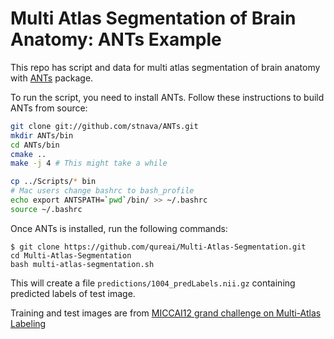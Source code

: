 # Multi Atlas Segmentation of Brain Anatomy: ANTs Example

This repo has script and data for multi atlas segmentation of brain anatomy with [ANTs](http://stnava.github.io/ANTs/) package.

To run the script, you need to install ANTs. Follow these instructions to build ANTs from source:

```bash
git clone git://github.com/stnava/ANTs.git
mkdir ANTs/bin
cd ANTs/bin
cmake ..
make -j 4 # This might take a while

cp ../Scripts/* bin
# Mac users change bashrc to bash_profile
echo export ANTSPATH=`pwd`/bin/ >> ~/.bashrc 
source ~/.bashrc
```

Once ANTs is installed, run the following commands:

```
$ git clone https://github.com/qureai/Multi-Atlas-Segmentation.git
cd Multi-Atlas-Segmentation
bash multi-atlas-segmentation.sh
```

This will create a file `predictions/1004_predLabels.nii.gz` containing predicted labels of test image.

Training and test images are from [MICCAI12 grand challenge on Multi-Atlas Labeling](https://masi.vuse.vanderbilt.edu)
